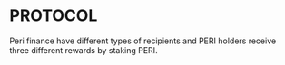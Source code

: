 # PROTOCOL

Peri finance have different types of recipients and PERI holders receive three different rewards by staking PERI.

### 

